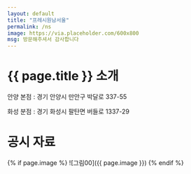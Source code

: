 ```yaml
---
layout: default
title: "프레시원남서울"
permalink: /ns
image: https://via.placeholder.com/600x800
msg: 방문해주셔서 감사합니다
---
```


# {{ page.title }} 소개

안양 본점 : 경기 안양시 만안구 박달로 337-55

화성 분점 : 경기 화성시 팔탄면 버들로 1337-29

# 공시 자료

{% if page.image %}
![그림00]({{ page.image }})
{% endif %}
